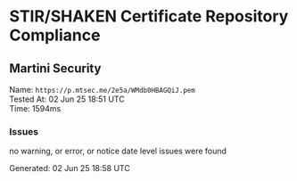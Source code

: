# STIR/SHAKEN Certificate Repository Compliance

## Martini Security

Name: `https://p.mtsec.me/2e5a/WMdb0HBAGQiJ.pem`\
Tested At: 02 Jun 25 18:51 UTC\
Time: 1594ms

### Issues

no warning, or error, or notice date level issues were found

Generated: 02 Jun 25 18:58 UTC